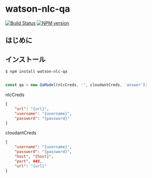 # watson-nlc-qa
[![Build Status](https://travis-ci.org/ippei0605/watson-nlc-qa.svg?branch=master)](https://travis-ci.org/ippei0605/watson-nlc-qa)
[![NPM version](https://badge.fury.io/js/watson-nlc-qa.svg)](http://badge.fury.io/js/watson-nlc-qa)

## はじめに

## インストール
```
$ npm install watson-nlc-qa
```

```javascript

const qa = new QaModel(nlcCreds, '', cloudantCreds, 'answer');
```

nlcCreds
```json
{
    "url": "{url}",
    "username": "{username}",
    "password": "{password}"
}
```

cloudantCreds

```json
{
    "username": "{username}",
    "password": "{password}",
    "host", "{host}",
    "port", 443,
    "url": "{url}"
}
```


##
